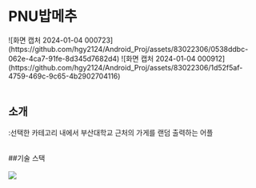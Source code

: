 <H1>PNU밥메추</H1>
![화면 캡처 2024-01-04 000723](https://github.com/hgy2124/Android_Proj/assets/83022306/0538ddbc-062e-4ca7-91fe-8d345d7682d4)
![화면 캡처 2024-01-04 000912](https://github.com/hgy2124/Android_Proj/assets/83022306/1d52f5af-4759-469c-9c65-4b2902704116)
<br></br>
<H2>소개</H2>
<vr></vr>
:선택한 카테고리 내에서 부산대학교 근처의 가게를 랜덤 출력하는 어플
<br></br>


##기술 스택
<vr></vr>
<br></br>
<img src="https://img.shields.io/badge/Kotlin-7F52FF?style=for-the-badge&logo=Kotlin&logoColor=white">

